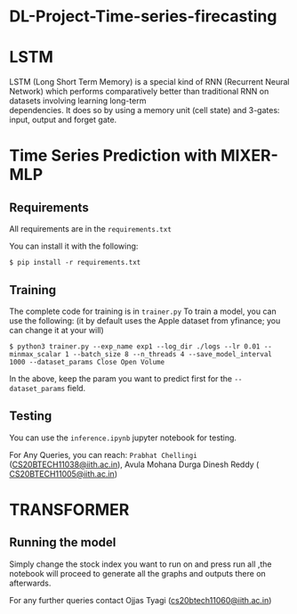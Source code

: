 # DL-Project-Time-series-firecasting

# LSTM

LSTM (Long Short Term Memory) is a special kind of RNN (Recurrent Neural Network) which 
performs comparatively better than traditional RNN on datasets involving learning long-term  
dependencies. It does so by using a memory unit (cell state) and 3-gates: input, output and 
forget gate.

# Time Series Prediction with MIXER-MLP

## Requirements
All requirements are in the `requirements.txt`

You can install it with the following:
```
$ pip install -r requirements.txt
```

## Training
The complete code for training is in `trainer.py`
To train a model, you can use the following: (it by default uses the Apple dataset from yfinance; you can change it at your will)
```
$ python3 trainer.py --exp_name exp1 --log_dir ./logs --lr 0.01 --minmax_scalar 1 --batch_size 8 --n_threads 4 --save_model_interval 1000 --dataset_params Close Open Volume
```

In the above, keep the param you want to predict first for the `--dataset_params` field.

## Testing

You can use the `inference.ipynb` jupyter notebook for testing.


For Any Queries, you can reach: `Prabhat Chellingi` (CS20BTECH11038@iith.ac.in), Avula Mohana Durga Dinesh Reddy (
CS20BTECH11005@iith.ac.in)

# TRANSFORMER
## Running the model
Simply change the stock index you want to run on and press run all ,the notebook will proceed to generate all the graphs and outputs there on afterwards.

For any further queries contact Ojjas Tyagi (cs20btech11060@iith.ac.in)
